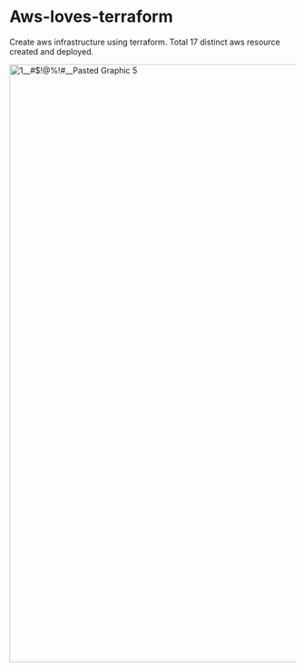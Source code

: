 # Aws-loves-terraform
Create aws infrastructure using terraform. Total 17 distinct aws resource created and deployed.


<img width="1336" height="1052" alt="1__#$!@%!#__Pasted Graphic 5" src="https://github.com/user-attachments/assets/637fa12f-5623-4792-8a3a-dfb300ab91e4" />

